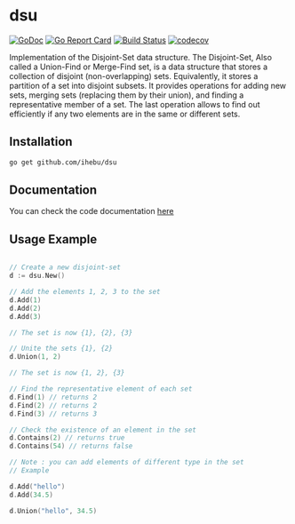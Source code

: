 # dsu 

[![GoDoc](https://godoc.org/github.com/ihebu/dsu?status.svg)](https://godoc.org/github.com/ihebu/dsu)
[![Go Report Card](https://goreportcard.com/badge/github.com/ihebu/dsu)](https://goreportcard.com/report/github.com/ihebu/dsu)
[![Build Status](https://travis-ci.com/ihebu/dsu.svg?branch=main)](https://travis-ci.com/ihebu/dsu)
[![codecov](https://codecov.io/gh/ihebu/dsu/branch/main/graph/badge.svg)](https://codecov.io/gh/ihebu/dsu)

Implementation of the Disjoint-Set data structure.
The Disjoint-Set, Also called a Union-Find or Merge-Find set, is a data structure that stores a collection of disjoint (non-overlapping) sets. Equivalently, it stores a partition of a set into disjoint subsets. It provides operations for adding new sets,
merging sets (replacing them by their union), and finding a representative member of a set. The last operation allows to find out efficiently if any two elements are in the same or different sets.

## Installation 

```bash
go get github.com/ihebu/dsu
```

## Documentation 

You can check the code documentation [here](https://godoc.org/github.com/ihebu/dsu)

## Usage Example

```go

// Create a new disjoint-set
d := dsu.New()

// Add the elements 1, 2, 3 to the set
d.Add(1)
d.Add(2)
d.Add(3)

// The set is now {1}, {2}, {3}

// Unite the sets {1}, {2} 
d.Union(1, 2)

// The set is now {1, 2}, {3}

// Find the representative element of each set
d.Find(1) // returns 2
d.Find(2) // returns 2
d.Find(3) // returns 3

// Check the existence of an element in the set
d.Contains(2) // returns true
d.Contains(54) // returns false

// Note : you can add elements of different type in the set
// Example

d.Add("hello")
d.Add(34.5)

d.Union("hello", 34.5)
```
